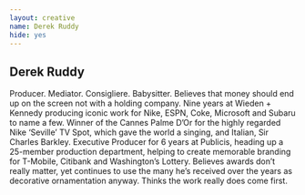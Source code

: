 ```yaml
---
layout: creative
name: Derek Ruddy
hide: yes
---
```


## Derek Ruddy

Producer. Mediator. Consigliere. Babysitter. Believes that money should end up on the screen not
with a holding company. Nine years at Wieden + Kennedy producing iconic work for Nike, ESPN, Coke,
Microsoft and Subaru to name a few. Winner of the Cannes Palme D&rsquo;Or for the highly regarded
Nike &lsquo;Seville&rsquo; TV Spot, which gave the world a singing, and Italian, Sir Charles
Barkley. Executive Producer for 6 years at Publicis, heading up a 25-member production department,
helping to create memorable branding for T-Mobile, Citibank and Washington&rsquo;s Lottery. Believes
awards don&rsquo;t really matter, yet continues to use the many he&rsquo;s received over the years
as decorative ornamentation anyway. Thinks the work really does come&nbsp;first.
